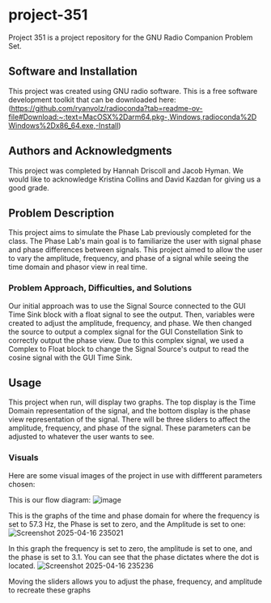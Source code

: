 # project-351
Project 351 is a project repository for the GNU Radio Companion Problem Set. 

## Software and Installation
This project was created using GNU radio software. This is a free software development toolkit that can be downloaded here: (https://github.com/ryanvolz/radioconda?tab=readme-ov-file#Download:~:text=MacOSX%2Darm64.pkg-,Windows,radioconda%2DWindows%2Dx86_64.exe,-Install)

## Authors and Acknowledgments
This project was completed by Hannah Driscoll and Jacob Hyman. We would like to acknowledge Kristina Collins and David Kazdan for giving us a good grade.

## Problem Description
This project aims to simulate the Phase Lab previously completed for the class. The Phase Lab's main goal is to familiarize the user with signal phase and phase differences between signals. This project aimed to allow the user to vary the amplitude, frequency, and phase of a signal while seeing the time domain and phasor view in real time. 

### Problem Approach, Difficulties, and Solutions
Our initial approach was to use the Signal Source connected to the GUI Time Sink block with a float signal to see the output. Then, variables were created to adjust the amplitude, frequency, and phase. We then changed the source to output a complex signal for the GUI Constellation Sink to correctly output the phase view. Due to this complex signal, we used a Complex to Float block to change the Signal Source's output to read the cosine signal with the GUI Time Sink. 

## Usage
This project when run, will display two graphs. The top display is the Time Domain representation of the signal, and the bottom display is the phase view representation of the signal. There will be three sliders to affect the amplitude, frequency, and phase of the signal. These parameters can be adjusted to whatever the user wants to see. 

### Visuals
Here are some visual images of the project in use with diffferent parameters chosen:

This is our flow diagram:
![image](https://github.com/user-attachments/assets/1c6eec6e-d539-47c9-89b7-c2b4601f0df5)

This is the graphs of the time and phase domain for where the frequency is set to 57.3 Hz, the Phase is set to zero, and the Amplitude is set to one:
![Screenshot 2025-04-16 235021](https://github.com/user-attachments/assets/161d8591-c7aa-4bf0-94e7-60c2afcd69a1)


In this graph the frequency is set to zero, the amplitude is set to one, and the phase is set to 3.1. You can see that the phase dictates where the dot is located.
![Screenshot 2025-04-16 235236](https://github.com/user-attachments/assets/b783230b-a3a5-4eff-b168-cefd2cd61358)


Moving the sliders allows you to adjust the phase, frequency, and amplitude to recreate these graphs

